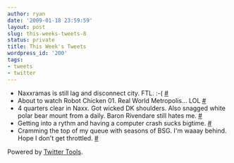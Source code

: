 ```yaml
---
author: ryan
date: '2009-01-18 23:59:59'
layout: post
slug: this-weeks-tweets-8
status: private
title: This Week's Tweets
wordpress_id: '200'
tags:
- tweets
- twitter
---
```


-   Naxxramas is still lag and disconnect city. FTL. :-(
    [\#](http://twitter.com/ryagas/statuses/1117441900)
-   About to watch Robot Chicken 01. Real World Metropolis... LOL
    [\#](http://twitter.com/ryagas/statuses/1117653506)
-   4 quarters clear in Naxx. Got wicked DK shoulders. Also snagged
    white polar bear mount from a daily. Baron Rivendare still hates me.
    [\#](http://twitter.com/ryagas/statuses/1120493563)
-   Getting into a rythm and having a computer crash sucks bigtime.
    [\#](http://twitter.com/ryagas/statuses/1124653357)
-   Cramming the top of my queue with seasons of BSG. I'm waaay behind.
    Hope I don't get throttled.
    [\#](http://twitter.com/ryagas/statuses/1125929682)

Powered by [Twitter Tools](http://alexking.org/projects/wordpress).

